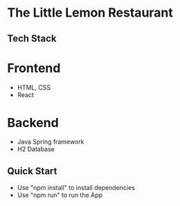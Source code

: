 # The Little Lemon Restaurant

## Tech Stack

# Frontend
- HTML, CSS
- React

# Backend
- Java Spring framework
- H2 Database

## Quick Start
- Use "npm install" to install dependencies
- Use "npm run" to run the App
